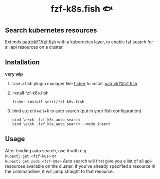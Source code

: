 <div align="center">

# fzf-k8s.fish 🐟

</div>

## Search kubernetes resources
Extends [patrickF1/fzf.fish](https://github.com/PatrickF1/fzf.fish) with a kubernetes layer, to enable fzf search for all api resources on a cluster.  

## Installation
**very wip**
1. Use a fish plugin manager like [fisher](https://github.com/jorgebucaran/fisher) to install [patrickf1/fzf.fish](https://github.com/PatrickF1/fzf.fisk)  

1. Install fzf-k8s.fish
    ```
    fisher install serit/fzf-k8s.fish
    ```

1. bind e.g ctrl+alt+k to auto search (put in your fish configuration)
    ``` 
    bind \e\ck _fzf_k8s_auto_search
    bind \e\ck _fzf_k8s_auto_search --mode insert 
    ```


## Usage
After binding auto search, use it with e.g  
    ```
    kubectl get <fzf-k8s>
    ```
or  
    ```
    kubectl get pods <fzf-k8s>
    ```
Auto search will first give you a list of all api-resources available on the cluster. If you've already specified a resource in the commandline, 
it will jump straight to that resource.



